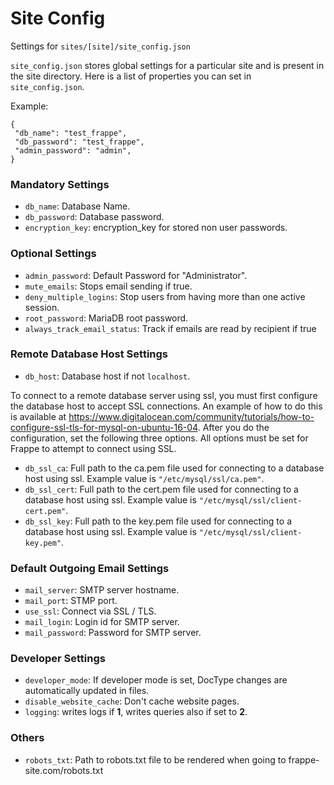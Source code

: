 <!-- add-breadcrumbs -->
# Site Config

Settings for `sites/[site]/site_config.json`

`site_config.json` stores global settings for a particular site and is present in the site directory. Here is a list of properties you can set in `site_config.json`.

Example:

    {
     "db_name": "test_frappe",
     "db_password": "test_frappe",
     "admin_password": "admin",
    }

### Mandatory Settings

- `db_name`: Database Name.
- `db_password`: Database password.
- `encryption_key`: encryption_key for stored non user passwords.

### Optional Settings

- `admin_password`: Default Password for "Administrator".
- `mute_emails`: Stops email sending if true.
- `deny_multiple_logins`: Stop users from having more than one active session.
- `root_password`: MariaDB root password.
- `always_track_email_status`: Track if emails are read by recipient if true

### Remote Database Host Settings
- `db_host`: Database host if not `localhost`.

To connect to a remote database server using ssl, you must first configure the database host to accept SSL connections. An example of how to do this is available at https://www.digitalocean.com/community/tutorials/how-to-configure-ssl-tls-for-mysql-on-ubuntu-16-04. After you do the configuration, set the following three options. All options must be set for Frappe to attempt to connect using SSL.
- `db_ssl_ca`: Full path to the ca.pem file used for connecting to a database host using ssl. Example value is `"/etc/mysql/ssl/ca.pem"`.
- `db_ssl_cert`: Full path to the cert.pem file used for connecting to a database host using ssl. Example value is `"/etc/mysql/ssl/client-cert.pem"`.
- `db_ssl_key`: Full path to the key.pem file used for connecting to a database host using ssl. Example value is `"/etc/mysql/ssl/client-key.pem"`.

### Default Outgoing Email Settings

- `mail_server`: SMTP server hostname.
- `mail_port`: STMP port.
- `use_ssl`: Connect via SSL / TLS.
- `mail_login`: Login id for SMTP server.
- `mail_password`: Password for SMTP server.

### Developer Settings

- `developer_mode`: If developer mode is set, DocType changes are automatically updated in files.
- `disable_website_cache`: Don't cache website pages.
- `logging`: writes logs if **1**, writes queries also if set to **2**.

### Others

- `robots_txt`: Path to robots.txt file to be rendered when going to frappe-site.com/robots.txt
